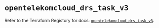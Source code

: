 # `opentelekomcloud_drs_task_v3`

Refer to the Terraform Registory for docs: [`opentelekomcloud_drs_task_v3`](https://registry.terraform.io/providers/opentelekomcloud/opentelekomcloud/1.35.15/docs/resources/drs_task_v3).
